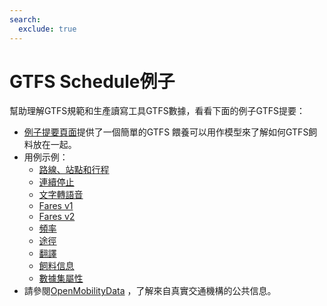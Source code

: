 ```yaml
---
search:
  exclude: true
---
```


# GTFS Schedule例子

幫助理解GTFS規範和生產讀寫工具GTFS數據，看看下面的例子GTFS提要：

- [例子提要頁面](/zh_TW/schedule/example-feed)提供了一個簡單的GTFS 餵養可以用作模型來了解如何GTFS飼料放在一起。
- 用例示例：
    - [路線、站點和行程](routes-stops-trips)
    - [連續停止](continuous-stops)
    - [文字轉語音](text-to-speech)
    - [Fares v1](fares-v1)
    - [Fares v2](fares-v2)
    - [頻率](frequencies)
    - [途徑](pathways)
    - [翻譯](translations)
    - [飼料信息](feed-info)
    - [數據集屬性](attributions)
- 請參閱[OpenMobilityData](https://openmobilitydata.org/) ，了解來自真實交通機構的公共信息。
